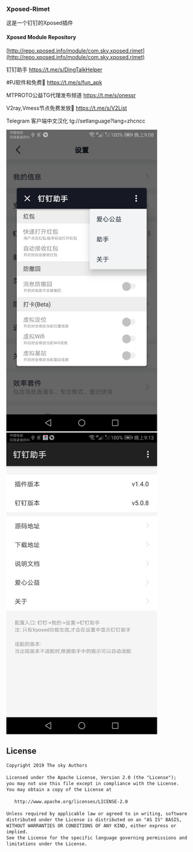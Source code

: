 ### Xposed-Rimet

这是一个钉钉的Xposed插件

#### Xposed Module Repository
[http://repo.xposed.info/module/com.sky.xposed.rimet](http://repo.xposed.info/module/com.sky.xposed.rimet)

钉钉助手
https://t.me/s/DingTalkHelper

#PJ软件和免费🚀
https://t.me/s/fun_apk

MTPROTO公益TG代理发布频道
https://t.me/s/onessr

V2ray,Vmess节点免费发放🚀
https://t.me/s/V2List

Telegram 客户端中文汉化
tg://setlanguage?lang=zhcncc

![](./screenshot/device-2020-03-25-210922.jpg)
![](./screenshot/device-2020-03-25-211336.jpg)

## License

    Copyright 2019 The sky Authors

    Licensed under the Apache License, Version 2.0 (the "License");
    you may not use this file except in compliance with the License.
    You may obtain a copy of the License at

       http://www.apache.org/licenses/LICENSE-2.0

    Unless required by applicable law or agreed to in writing, software
    distributed under the License is distributed on an "AS IS" BASIS,
    WITHOUT WARRANTIES OR CONDITIONS OF ANY KIND, either express or implied.
    See the License for the specific language governing permissions and
    limitations under the License.
